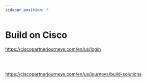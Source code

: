 ```yaml
---
sidebar_position: 5
---
```


# Build on Cisco

<a href="https://ciscopartnerjourneys.com/en/us/login">https://ciscopartnerjourneys.com/en/us/login</a>

<br />
<br />

<a href="https://ciscopartnerjourneys.com/en/us/journeys/build-solutions">https://ciscopartnerjourneys.com/en/us/journeys/build-solutions</a>
